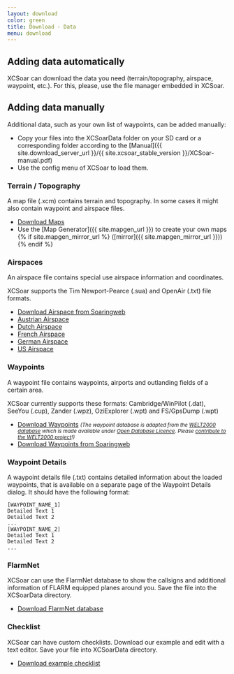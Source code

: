 ```yaml
---
layout: download
color: green
title: Download - Data
menu: download
---
```


## Adding data automatically

XCSoar can download the data you need (terrain/topography, airspace, waypoint, etc.). For this, please, use the file manager embedded in XCSoar.

## Adding data manually

Additional data, such as your own list of waypoints, can be added manually:
- Copy your files into the XCSoarData folder on your SD card
  or a corresponding folder according to the [Manual]({{ site.download_server_url }}/{{ site.xcsoar_stable_version }}/XCSoar-manual.pdf)
- Use the config menu of XCSoar to load them.

### Terrain / Topography 

A map file (.xcm) contains terrain and topography. In some cases it might also contain waypoint and airspace files. 

- [Download Maps](/download/maps/)
- Use the [Map Generator]({{ site.mapgen_url }}) to create your own maps
{% if site.mapgen_mirror_url %}
  ([mirror]({{ site.mapgen_mirror_url }}))
{% endif %}

### Airspaces

An airspace file contains special use airspace information and coordinates. 

XCSoar supports the Tim Newport-Pearce (.sua) and OpenAir (.txt) file formats.

- [Download Airspace from Soaringweb](http://soaringweb.org/Airspace/)
- [Austrian Airspace](https://www.austrocontrol.at/en/pilots/pre-flight_preparation/aim_products/airspace_structure)
- [Dutch Airspace](http://www.gliderpilotshop.nl/winkel/product_info.php?cPath=110_96&products_id=428)
- [French Airspace](https://www.ffvp.fr/liens-utiles-telechargements)
- [German Airspace](http://www.daec.de/fachbereiche/luftraum-flugbetrieb/luftraumdaten/)
- [US Airspace](http://www.soaringdata.info/)

### Waypoints

A waypoint file contains waypoints, airports and outlanding fields of a certain area. 

XCSoar currently supports these formats: 
Cambridge/WinPilot (.dat), SeeYou (.cup), Zander (.wpz), OziExplorer (.wpt) and FS/GpsDump (.wpt)

- [Download Waypoints](/download/waypoints/)
  *<small>(The waypoint database is adapted from the
  <a target="_blank" href="http://www.segelflug.de/vereine/welt2000/">WELT2000 
  database</a> which is made available under
  <a target="_blank" href="http://opendatacommons.org/licenses/odbl/1.0/">Open
  Database Licence</a>. Please
  <a target="_blank" href="http://www.segelflug.de/vereine/welt2000/">contribute
  to the WELT2000 project</a>!)</small>*
- [Download Waypoints from Soaringweb](http://soaringweb.org/TP/)

### Waypoint Details

A waypoint details file (.txt) contains detailed information about the loaded waypoints, that is available on a separate page of the Waypoint Details dialog. It should have the following format:

	[WAYPOINT_NAME_1]
	Detailed Text 1
	Detailed Text 2
	...
	[WAYPOINT_NAME_2]
	Detailed Text 1
	Detailed Text 2
	...

### FlarmNet

XCSoar can use the FlarmNet database to show the callsigns and additional information of FLARM equipped planes around you. Save the file into the XCSoarData directory.

- [Download FlarmNet database](https://www.flarmnet.org/static/files/wfn/data.fln) 

### Checklist

XCSoar can have custom checklists. Download our example and edit with a text editor. Save your file into XCSoarData directory.

- [Download example checklist](/download/data/xcsoar-checklist.txt)
